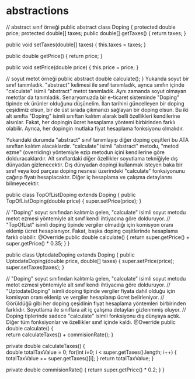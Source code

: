 # abstractions
// abstract sınıf örneği public abstract class Doping { 
protected double price; protected double[] taxes; 
public double[] getTaxes() { return taxes; 	}

public void setTaxes(double[] taxes) { this.taxes = taxes; 	}

public double getPrice() { return price; 	}

public void setPrice(double price) { this.price = price; 	}

// soyut metot örneği public abstract double calculate(); }
Yukarıda soyut bir sınıf tanımladık. "abstract" kelimesi ile sınıf tanımladık, ayrıca sınıfın içinde "calculate" isimli "abstract" metot tanımladık. Aynı zamanda soyut olmayan metotlar da tanımladık. Senaryomuzda bir e-ticaret sisteminde "Doping" tipinde ek ürünler olduğunu düşünelim. İlan tarihini güncelleyen bir doping çeşidimiz olsun, bir de üst sırada çıkmanızı sağlayan bir doping olsun. Bu iki alt sınıfta "Doping" isimli sınıftan kalıtım alarak belli özellikleri kendilerine alsınlar. Fakat, her dopingin ücret hesaplama yöntemi birbirinden farklı olabilir. Ayrıca, her dopingin mutlaka fiyat hesaplama fonksiyonu olmalıdır.

Yukarıdaki durumda "abstract" sınıf tanımlayıp diğer doping çeşitleri bu ATA sınıftan kalıtım alacaklardır. "calculate" isimli "abstract" metodu, "metod ezme" (overriding) yöntemiyle ezip metodun içini kendilerine göre dolduracaklardır. Alt sınıflardaki diğer özellikler soyutlama tekniğiyle dış dünyadan gizlenecektir. Dış dünyadan dopingi kullanmak isteyen baka bir sınıf veya kod parçası doping nesnesi üzerindeki "calculate" fonksiyonunu çağırıp fiyatı hesaplacaktır. Diğer iç hesaplama ve çalışma detaylarını bilmeyecektir.

public class TopOfListDoping extends Doping { 
public TopOfListDoping(double price) { super.setPrice(price); 	}

// "Doping" soyut sınıfından kalıtımla gelen, "calculate" isimli soyut metodu metot ezmesi yöntemiyle alt sınıf kendi ihtiyacına göre dolduruyor. // "TopOfList" isimli doping tipinde vergiler olmadığı için komisyon oranı eklenip ücret hesaplanıyor. Fakat, başka doping çeşitlerinde hesaplama farklı olabilir. @Override public double calculate() { 
return super.getPrice() + super.getPrice() * 0.35; 	}
}

public class UptodateDoping extends Doping { 
public UptodateDoping(double price, double[] taxes) { super.setPrice(price); super.setTaxes(taxes); 	}

// "Doping" soyut sınıfından kalıtımla gelen, "calculate" isimli soyut metodu metot ezmesi yöntemiyle alt sınıf kendi ihtiyacına göre dolduruyor. // "UptodateDoping" isimli doping tipinde vergiler fiyata dahil olduğu için komisyon oranı eklenip ve vergiler hesaplanıp ücret belirleniyor. // Görüldüğü gibi her doping çeşidinin fiyat hesaplama yöntemleri birbirinden farklıdır. Soyutlama ile sınıflara ait iç çalışma detayları gizlenmmiş oluyor. // Doping tiplerinde sadece "calculate" isimli fonksiyonu dış dünyaya açtık. Diğer tüm fonksiyonlar ve özellikler sınıf içinde kaldı. @Override public double calculate() { 		
return calculateTaxes() + commisionRate(); 	}

private double calculateTaxes() { 		
double totalTaxValue = 0; for(int i=0; i < super.getTaxes().length; i++) { totalTaxValue += super.getTaxes()[i]; 		}
return totalTaxValue; 	}

private double commisionRate() { return super.getPrice() * 0.2; 	}
}
